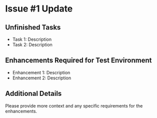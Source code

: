 # Issue #1 Update

## Unfinished Tasks
- Task 1: Description
- Task 2: Description

## Enhancements Required for Test Environment
- Enhancement 1: Description
- Enhancement 2: Description

## Additional Details

Please provide more context and any specific requirements for the enhancements.